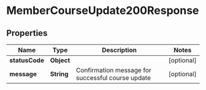 

# MemberCourseUpdate200Response


## Properties

| Name | Type | Description | Notes |
|------------ | ------------- | ------------- | -------------|
|**statusCode** | **Object** |  |  [optional] |
|**message** | **String** | Confirmation message for successful course update |  [optional] |




